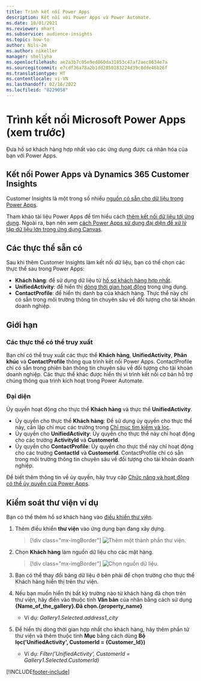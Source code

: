 ```yaml
---
title: Trình kết nối Power Apps
description: Kết nối với Power Apps và Power Automate.
ms.date: 10/01/2021
ms.reviewer: mhart
ms.subservice: audience-insights
ms.topic: how-to
author: Nils-2m
ms.author: nikeller
manager: shellyha
ms.openlocfilehash: ae2a3b7c05e9ed860da31853c47af2aec8634e7a
ms.sourcegitcommit: e7cdf36a78a2b1dd2850183224d39c8dde46b26f
ms.translationtype: HT
ms.contentlocale: vi-VN
ms.lasthandoff: 02/16/2022
ms.locfileid: "8229058"
---
```

# <a name="microsoft-power-apps-connector-preview"></a>Trình kết nối Microsoft Power Apps (xem trước)

Đưa hồ sơ khách hàng hợp nhất vào các ứng dụng được cá nhân hóa của bạn với Power Apps.

## <a name="connect-power-apps-and-dynamics-365-customer-insights"></a>Kết nối Power Apps và Dynamics 365 Customer Insights

Customer Insights là một trong số nhiều [nguồn có sẵn cho dữ liệu trong Power Apps](/powerapps/maker/canvas-apps/working-with-data-sources).

Tham khảo tài liệu Power Apps để tìm hiểu cách [thêm kết nối dữ liệu tới ứng dụng](/powerapps/maker/canvas-apps/add-data-connection). Ngoài ra, bạn nên xem [cách Power Apps sử dụng đại diện để xử lý tập dữ liệu lớn trong ứng dụng Canvas](/powerapps/maker/canvas-apps/delegation-overview).

## <a name="available-entities"></a>Các thực thể sẵn có

Sau khi thêm Customer Insights làm kết nối dữ liệu, bạn có thể chọn các thực thể sau trong Power Apps:

- **Khách hàng**: để sử dụng dữ liệu từ [hồ sơ khách hàng hợp nhất](customer-profiles.md).
- **UnifiedActivity**: để hiển thị [dòng thời gian hoạt động](activities.md) trong ứng dụng.
- **ContactProfile**: để hiển thị danh bạ của khách hàng. Thực thể này chỉ có sẵn trong môi trường thông tin chuyên sâu về đối tượng cho tài khoản doanh nghiệp.

## <a name="limitations"></a>Giới hạn

### <a name="retrievable-entities"></a>Các thực thể có thể truy xuất

Bạn chỉ có thể truy xuất các thực thể **Khách hàng**, **UnifiedActivity**, **Phân khúc** và **ContactProfile** thông qua trình kết nối Power Apps. ContactProfile chỉ có sẵn trong phiên bản thông tin chuyên sâu về đối tượng cho tài khoản doanh nghiệp. Các thực thể khác được hiển thị vì trình kết nối cơ bản hỗ trợ chúng thông qua trình kích hoạt trong Power Automate.

### <a name="delegation"></a>Đại diện

Ủy quyền hoạt động cho thực thể **Khách hàng** và thực thể **UnifiedActivity**. 

- Ủy quyền cho thực thể **Khách hàng**: Để sử dụng ủy quyền cho thực thể này, cần lập chỉ mục các trường trong [Chỉ mục tìm kiếm và lọc](search-filter-index.md).  
- Ủy quyền cho **UnifiedActivity**: Ủy quyền cho thực thể này chỉ hoạt động cho các trường **ActivityId** và **CustomerId**.  
- Ủy quyền cho **ContactProfile**: Ủy quyền cho thực thể này chỉ hoạt động cho các trường **ContactId** và **CustomerId**. ContactProfile chỉ có sẵn trong môi trường thông tin chuyên sâu về đối tượng cho tài khoản doanh nghiệp.

Để biết thêm thông tin về ủy quyền, hãy truy cập [Chức năng và hoạt động có thể ủy quyền của Power Apps](/powerapps/maker/canvas-apps/delegation-overview). 

## <a name="example-gallery-control"></a>Kiểm soát thư viện ví dụ

Bạn có thể thêm hồ sơ khách hàng vào [điều khiển thư viện](/powerapps/maker/canvas-apps/add-gallery).

1. Thêm điều khiển **thư viện** vào ứng dụng bạn đang xây dựng.

    > [!div class="mx-imgBorder"]
    > ![Thêm một thành phần thư viện.](media/connector-powerapps9.png "Thêm một thành phần thư viện.")

2. Chọn **Khách hàng** làm nguồn dữ liệu cho các mặt hàng.

    > [!div class="mx-imgBorder"]
    > ![Chọn nguồn dữ liệu.](media/choose-datasource-powerapps.png "Chọn nguồn dữ liệu.")

3. Bạn có thể thay đổi bảng dữ liệu ở bên phải để chọn trường cho thực thể Khách hàng hiển thị trên thư viện.

4. Nếu bạn muốn hiển thị bất kỳ trường nào từ khách hàng đã chọn trên thư viện, hãy điền vào thuộc tính **Văn bản** của nhãn bằng cách sử dụng **{Name_of_the_gallery}.Đã chọn.{property_name}**  
    - Ví dụ: _Gallery1.Selected.address1_city_

5. Để hiển thị dòng thời gian hợp nhất cho khách hàng, hãy thêm phần tử thư viện và thêm thuộc tính **Mục** bằng cách dùng **Bộ lọc('UnifiedActivity', CustomerId = {Customer_Id})**  
    - Ví dụ: _Filter('UnifiedActivity', CustomerId = Gallery1.Selected.CustomerId)_


[!INCLUDE[footer-include](../includes/footer-banner.md)]
